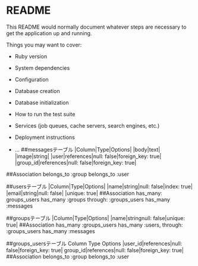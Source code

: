 # README

This README would normally document whatever steps are necessary to get the
application up and running.

Things you may want to cover:

* Ruby version

* System dependencies

* Configuration

* Database creation

* Database initialization

* How to run the test suite

* Services (job queues, cache servers, search engines, etc.)

* Deployment instructions

* ...
##messagesテーブル
|Column|Type|Options|
|body|text|
|image|string|
|user|references|null: false|foreign_key: true|
|group_id|references|null: false|foreign_key: true|

##Association
belongs_to :group
belongs_to :user

##usersテーブル
|Column|Type|Options|
|name|string|null: false|index: true|
|email|string|null: false| 
|unique: true|
##Association
has_many: groups_users
has_many :groups through: :groups_users
has_many :messages

##groupsテーブル
|Column|Type|Options|
|name|stringnull: false|unique: true|
##Association
has_many :groups_users
has_many :users, through: :groups_users
has_many :messages

##groups_usersテーブル
Column Type Options
|user_id|references|null: false|foreign_key: true|
group_id|references|null: false|foreign_key: true|
##Association
belongs_to :group
belongs_to :user
